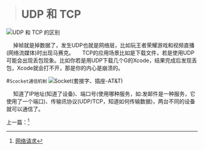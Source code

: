
># UDP 和 TCP 
![UDP 和 TCP 的区别](https://upload-images.jianshu.io/upload_images/2959789-2cdee56d98ac5c41.png?imageMogr2/auto-orient/strip%7CimageView2/2/w/1240)

&emsp;  掉帧就是掉数据了，发生UDP也就是网络层，比如玩王者荣耀游戏和视频直播(网络流媒体)时出现马赛克。
&emsp;  TCP的应用场景比如是下载文件，若是使用UDP可能会出现丢包现象。比如你若是用UDP下载几个G的Xcode，结果完成后发现丢包，Xcode就会打不开，那是你的内心是崩溃的。

#`Scocket通信机制`
![Socket(套接字、插座-AT&T)](https://upload-images.jianshu.io/upload_images/2959789-f687c4d7e23f836b.png?imageMogr2/auto-orient/strip%7CimageView2/2/w/1240)

&emsp;  知道了IP地址(知道了设备)、端口号(使用哪种服务，如:发邮件是一种服务，它使用了一个端口)、传输讯协议(UDP/TCP，知道如何传输数据)，两台不同的设备就可以通信了。





上一篇：[^fn1]
[^fn1]: [网络请求](https://www.jianshu.com/p/987100a583c3)

